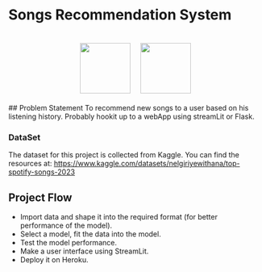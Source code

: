# Songs Recommendation System
<div style="display:flex; gap:20px; justify-content:center;align-items:center; padding:20px">
    <img src="https://www.freepnglogos.com/uploads/spotify-logo-png/spotify-icon-green-logo-8.png" width=100>
<img src="https://static-00.iconduck.com/assets.00/python-icon-512x512-48og66bp.png" width=100>
</div>
## Problem Statement
To recommend new songs to a user based on his listening history.
Probably hookit up to a webApp using streamLit or Flask.

### DataSet
The dataset for this project is collected from Kaggle.
You can find the resources at:
https://www.kaggle.com/datasets/nelgiriyewithana/top-spotify-songs-2023


## Project Flow

- Import data and shape it into the required format (for better performance of the model).
- Select a model, fit the data into the model.
- Test the model performance.
- Make a user interface using StreamLit.
- Deploy it on Heroku.
